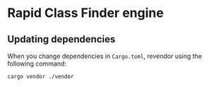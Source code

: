 # Rapid Class Finder engine

## Updating dependencies

When you change dependencies in `Cargo.toml`, revendor using the following command:

```sh
cargo vendor ./vendor
```